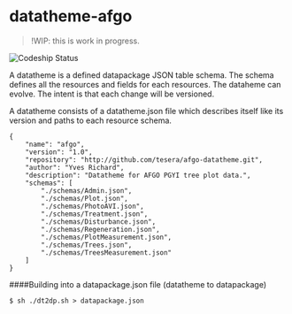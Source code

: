 # datatheme-afgo

> !WIP: this is work in progress.

![Codeship Status](https://codeship.com/projects/YOUR_PROJECT_UUID/status?branch=master)

A datatheme is a defined datapackage JSON table schema. The schema defines all the resources and fields for each resources. The dataheme can evolve. The intent is that each change will be versioned.

A datatheme consists of a datatheme.json file which describes itself like its version and paths to each resource schema.

````
{
    "name": "afgo",
    "version": "1.0",
    "repository": "http://github.com/tesera/afgo-datatheme.git",
    "author": "Yves Richard",
    "description": "Datatheme for AFGO PGYI tree plot data.",
    "schemas": [
        "./schemas/Admin.json",
        "./schemas/Plot.json",
        "./schemas/PhotoAVI.json",
        "./schemas/Treatment.json",
        "./schemas/Disturbance.json",
        "./schemas/Regeneration.json",
        "./schemas/PlotMeasurement.json",
        "./schemas/Trees.json",
        "./schemas/TreesMeasurement.json"
    ]
}
````

####Building into a datapackage.json file (datatheme to datapackage)
````
$ sh ./dt2dp.sh > datapackage.json
````
